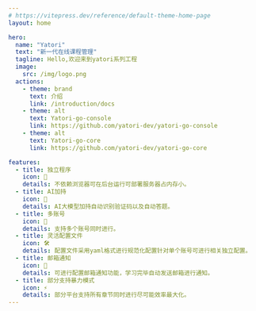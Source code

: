```yaml
---
# https://vitepress.dev/reference/default-theme-home-page
layout: home

hero:
  name: "Yatori"
  text: "新一代在线课程管理"
  tagline: Hello,欢迎来到yatori系列工程
  image:
    src: /img/logo.png
  actions:
    - theme: brand
      text: 介绍
      link: /introduction/docs
    - theme: alt
      text: Yatori-go-console
      link: https://github.com/yatori-dev/yatori-go-console
    - theme: alt
      text: Yatori-go-core
      link: https://github.com/yatori-dev/yatori-go-core

features:
  - title: 独立程序
    icon: 🎉
    details: 不依赖浏览器可在后台运行可部署服务器占内存小。
  - title: AI加持
    icon: 🤖
    details: AI大模型加持自动识别验证码以及自动答题。
  - title: 多账号
    icon: 👀
    details: 支持多个账号同时进行。
  - title: 灵活配置文件
    icon: 🛠️
    details: 配置文件采用yaml格式进行规范化配置针对单个账号可进行相关独立配置。
  - title: 邮箱通知
    icon: 📨
    details: 可进行配置邮箱通知功能，学习完毕自动发送邮箱进行通知。
  - title: 部分支持暴力模式
    icon: ⚡️
    details: 部分平台支持所有章节同时进行尽可能效率最大化。
---
```


